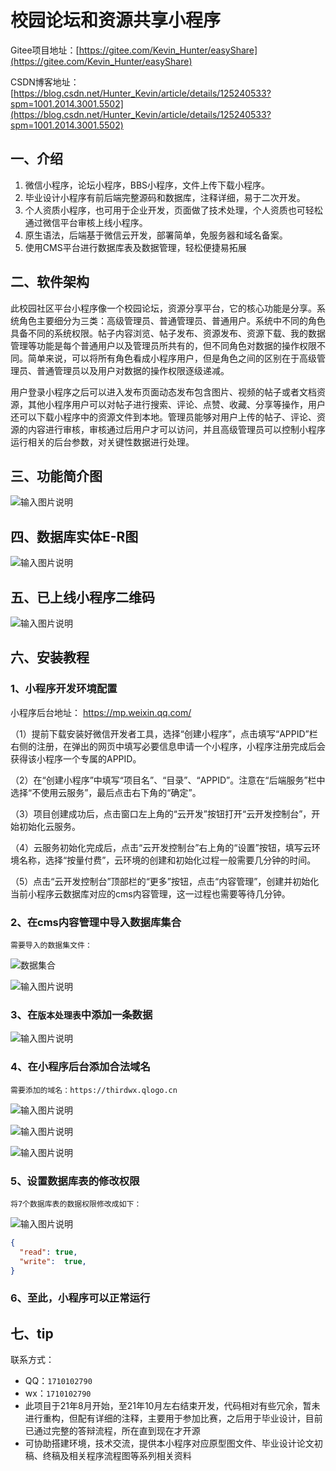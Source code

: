 # 校园论坛和资源共享小程序
Gitee项目地址：[https://gitee.com/Kevin_Hunter/easyShare](https://gitee.com/Kevin_Hunter/easyShare)

CSDN博客地址：[https://blog.csdn.net/Hunter_Kevin/article/details/125240533?spm=1001.2014.3001.5502](https://blog.csdn.net/Hunter_Kevin/article/details/125240533?spm=1001.2014.3001.5502)

## 一、介绍
1. 微信小程序，论坛小程序，BBS小程序，文件上传下载小程序。
2. 毕业设计小程序有前后端完整源码和数据库，注释详细，易于二次开发。
3. 个人资质小程序，也可用于企业开发，页面做了技术处理，个人资质也可轻松通过微信平台审核上线小程序。
4. 原生语法，后端基于微信云开发，部署简单，免服务器和域名备案。
5. 使用CMS平台进行数据库表及数据管理，轻松便捷易拓展

## 二、软件架构
此校园社区平台小程序像一个校园论坛，资源分享平台，它的核心功能是分享。系统角色主要细分为三类：高级管理员、普通管理员、普通用户。系统中不同的角色具备不同的系统权限。帖子内容浏览、帖子发布、资源发布、资源下载、我的数据管理等功能是每个普通用户以及管理员所共有的，但不同角色对数据的操作权限不同。简单来说，可以将所有角色看成小程序用户，但是角色之间的区别在于高级管理员、普通管理员以及用户对数据的操作权限逐级递减。

用户登录小程序之后可以进入发布页面动态发布包含图片、视频的帖子或者文档资源，其他小程序用户可以对帖子进行搜索、评论、点赞、收藏、分享等操作，用户还可以下载小程序中的资源文件到本地。管理员能够对用户上传的帖子、评论、资源的内容进行审核，审核通过后用户才可以访问，并且高级管理员可以控制小程序运行相关的后台参数，对关键性数据进行处理。

## 三、功能简介图

![输入图片说明](uploadReadmeImage/202206020114253.gif)

## 四、数据库实体E-R图
![输入图片说明](uploadReadmeImage/202206020114333.gif)

## 五、已上线小程序二维码
![输入图片说明](uploadReadmeImage/gh_39da1a50363a_258.jpg)

## 六、安装教程
### 1、小程序开发环境配置
小程序后台地址： https://mp.weixin.qq.com/

（1）提前下载安装好微信开发者工具，选择“创建小程序”，点击填写“APPID”栏右侧的注册，在弹出的网页中填写必要信息申请一个小程序，小程序注册完成后会获得该小程序一个专属的APPID。

（2）在“创建小程序”中填写“项目名”、“目录”、“APPID”。注意在“后端服务”栏中选择“不使用云服务”，最后点击右下角的“确定”。

（3）项目创建成功后，点击窗口左上角的“云开发”按钮打开“云开发控制台”，开始初始化云服务。

（4）云服务初始化完成后，点击“云开发控制台”右上角的“设置”按钮，填写云环境名称，选择“按量付费”，云环境的创建和初始化过程一般需要几分钟的时间。

（5）点击“云开发控制台”顶部栏的“更多”按钮，点击“内容管理”，创建并初始化当前小程序云数据库对应的cms内容管理，这一过程也需要等待几分钟。

### 2、在cms内容管理中导入数据库集合
`需要导入的数据集文件：`

![数据集合](uploadReadmeImage/sql_JSON.png)

![输入图片说明](uploadReadmeImage/20220611223658.png)
### 3、在`版本处理表`中添加一条数据
![输入图片说明](uploadReadmeImage/20220611224024.png)
### 4、在小程序后台添加合法域名

`需要添加的域名：https://thirdwx.qlogo.cn`

![输入图片说明](uploadReadmeImage/20220611224554.jpg)

![输入图片说明](uploadReadmeImage/20220611224710.png)

![输入图片说明](uploadReadmeImage/20220611224252.jpg)
### 5、设置数据库表的修改权限
`将7个数据库表的数据权限修改成如下：`

![输入图片说明](uploadReadmeImage/20220611224918.png)
```json
{
  "read": true,
  "write":  true,
}
```
### 6、至此，小程序可以正常运行
## 七、tip
联系方式：
*   QQ：`1710102790`
*   wx：`1710102790`
*   此项目于21年8月开始，至21年10月左右结束开发，代码相对有些冗余，暂未进行重构，但配有详细的注释，主要用于参加比赛，之后用于毕业设计，目前已通过完整的答辩流程，所在直到现在才开源
*   可协助搭建环境，技术交流，提供本小程序对应原型图文件、毕业设计论文初稿、终稿及相关程序流程图等系列相关资料